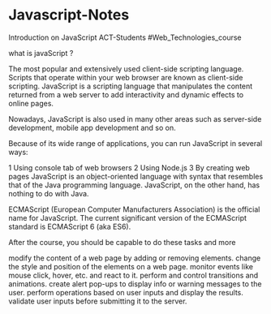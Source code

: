 # Javascript-Notes
Introduction on JavaScript ACT-Students #Web_Technologies_course

what is javaScript ?

The most popular and extensively used client-side scripting language. Scripts that operate within your web browser are known as client-side scripting. JavaScript is a scripting language that manipulates the content returned from a web server to add interactivity and dynamic effects to online pages.

Nowadays, JavaScript is also used in many other areas such as server-side development, mobile app development and so on.

Because of its wide range of applications, you can run JavaScript in several ways:

1 Using console tab of web browsers
2 Using Node.js
3 By creating web pages
JavaScript is an object-oriented language with syntax that resembles that of the Java programming language. JavaScript, on the other hand, has nothing to do with Java.

ECMAScript (European Computer Manufacturers Association) is the official name for JavaScript. The current significant version of the ECMAScript standard is ECMAScript 6 (aka ES6).

After the course, you should be capable to do these tasks and more

 modify the content of a web page by adding or removing elements.
 change the style and position of the elements on a web page.
 monitor events like mouse click, hover, etc. and react to it.
 perform and control transitions and animations.
 create alert pop-ups to display info or warning messages to the user.
 perform operations based on user inputs and display the results.
 validate user inputs before submitting it to the server.
